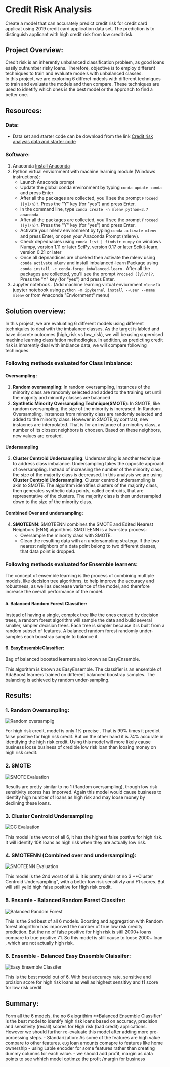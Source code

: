 # Credit Risk Analysis

Create a model that can accurately predict credit risk for credit card applicat using 2019 credit card application data set. The prediction is to distinguish applicant with high credit risk from low credit risk.

## Project Overview:
Credit risk is an inherently unbalanced classification problem, as good loans easily outnumber risky loans. Therefore, objective is to employ different techniques to train and evaluate models with unbalanced classes.  
In this project, we are exploring 6 differet mdeols with different techniques to train and evaluate the models and then compare. These techniques are used to idnetify which ones is the best model or the approach to find a better one.



## Resources:

### Data:
- Data set and starter code can be download from the link [Credit risk analysis data and starter code](https://2u-data-curriculum-team.s3.amazonaws.com/dataviz-online/module_17/Module-17-Challenge-Resources.zip)
 
### Software:
1.  Anaconda [Install Anaconda](https://docs.anaconda.com/anaconda/install/)
2.  Python virtual enviornment with machine learning module (Windows instructions):
    -   Launch Anaconda prompt
    -   Update the global conda environment by typing `conda update conda` and press Enter
    -   After all the packages are collected, you'll see the prompt `Proceed ([y]/n)?`. Press the "Y" key (for "yes") and press Enter.
    -   In the command line, type `conda create -n mlenv python=3.7 anaconda`.
    -   After all the packages are collected, you'll see the prompt `Proceed ([y]/n)?`. Press the "Y" key (for "yes") and press Enter.
    -   Activate your mlenv environment by typing `conda activate mlenv` and press Enter, or open your Anaconda Prompt (mlenv).
    - Check depednacies using  `conda list | findstr numpy` on windows 
        Numpy, version 1.11 or later
        SciPy, version 0.17 or later
        Scikit-learn, version 0.21 or later
    -   Once all depnandices are chceked then activate the mlenv using `conda activate mlenv` and install imbalanced-learn Package using `conda install -c conda-forge imbalanced-learn` . After all the packages are collected, you'll see the prompt `Proceed ([y]/n)?`. Press the "Y" key (for "yes") and press Enter.
3.  Jupyter notebook . (Add machine learning virtual enviornment `mlenv` to jupyter notebook using  `python -m ipykernel install --user --name mlenv` or from Anaconda "Enviornment" menu)

## Solution overview: 

In this project, we are evaluating 6 different models using different techniquies to deal with the imbalance classes. As the target is labled and have discrete outcomes (high_risk vs low_risk), we will be using supervised machine learning classifation methodlogies.
In addition, as predicting credit risk is inharently deal with imblance data, we will compare following techinques.

### Following methods evaluated  for Class Imbalance:
#### Oversampling:
1.  **Random oversampling**: In random oversampling, instances of the minority class are randomly selected and added to the training set until the majority and minority classes are balanced
2.  **Synthetic Minority Oversampling Technique(SMOTE)**: In SMOTE, like random oversampling, the size of the minority is increased. In Random Oversampling, instances from minority class are randomly selected and added to the minority class. However in SMOTE,by contrast, new instacnes are interpolated. That is for an instance of a minotiry class, a number of its closest neighbors is choosen. Based on these neighbors, new values are created.

#### Undersampling
3. **Cluster Centroid Undersampling**:
Undersampling is another technique to address class imbalance. Undersampling takes the opposite approach of oversampling. Instead of increasing the number of the minority class, the size of the majority class is decreased.
In this analysis we are using **Cluster Centroid Undersampling**. Cluster centroid undersampling is akin to SMOTE. The algorithm identifies clusters of the majority class, then generates synthetic data points, called centroids, that are representative of the clusters. The majority class is then undersampled down to the size of the minority class.

#### Combined Over and undersampling:
4. **SMOTEENN**:
SMOTEENN combines the SMOTE and Edited Nearest Neighbors (ENN) algorithms. SMOTEENN is a two-step process:
    - Oversample the minority class with SMOTE.
    - Clean the resulting data with an undersampling strategy. If the two nearest neighbors of a data point belong to two different classes, that data point is dropped.

### Following methods evaluated for Ensemble learners:
The concept of ensemble learning is the process of combining multiple models, like decision tree algorithms, to help improve the accuracy and robustness, as well as decrease variance of the model, and therefore increase the overall performance of the model.
#### 5. Balanced Random Forest Classifier:
Instead of having a single, complex tree like the ones created by decision trees, a random forest algorithm will sample the data and build several smaller, simpler decision trees. Each tree is simpler because it is built from a random subset of features. A balanced random forest randomly under-samples each boostrap sample to balance it.  
#### 6. EasyEnsembleClassifier:
Bag of balanced boosted learners also known as EasyEnsemble.

This algorithm is known as EasyEnsemble. The classifier is an ensemble of AdaBoost learners trained on different balanced boostrap samples. The balancing is achieved by random under-sampling.

## Results:

### 1. Random Oversampling:

![Random oversamplig](Images/random_oversample_evaluation.png)

For high risk credit, model is only 1% precise . That is 99% times it predict false positive for high risk credit. But on the other hand it is 74% accurate in identifying the high risk credit.  Using this model will more likely cause business loose business of credible low risk loan than loosing money on high risk credit.
 
### 2. SMOTE:

![SMOTE Evaluation](Images/SMOTE_oversampling_evaluation.png)


Results are pretty similar to no 1 (Random oversampling), though low risk sensitivity scores has imporved. Again this model would cause business to identify high number of loans as high risk and may loose money by declining these loans.


### 3. Cluster Centroid Undersampling

![CC Evaluation](Images/CC_Undersampling_Evaluation.png)

This model is the worst of all 6, it has the highest false postive for high risk. It will identify 10K loans as high risk when they are actually low risk.

### 4. SMOTEENN (Combined over and undersampling):

![SMOTEENN Evaluation](Images/SMOTEENN_Evaluation.png)


This model is the 2nd worst of all 6. it is pretty simlar ot no 3 **Cluster Centroid Undersampling", with a better low risk sensitivty and F1 scores. But will still yelid high false positive for High risk credit.

### 5. Ensamle - Balanced Random Forest Classifer:

![Balanced Random Forest](Images/Balances_RandomForest_Evaluation.png)

This is the 2nd best of all 6 models. Boosting and aggregation with Random forest alogrithim has imporved the number of true low risk credity prediction. But the no of false positive for high risk is sitll 2000+ loans compare to true positive 71. So this model is still cause to loose 2000+ loan , which are not actually high risk.
### 6. Ensemble - Balanced Easy Ensemble Claissifer:

![Easy Ensemble Classifer](Images/Balanced_EasyEnsemble_Evaluation.png)

This is the best model out of 6. With best accuracy rate, sensitive and prcision score for high risk loans as well as highest sensitivy and f1 score for low risk credit.

## Summary:
Form all the 6 models, the no 6 alogrithim **Balanced Ensemble Classifier" is the best model to identify high risk loans based on accuracy, precision and sensitivity (recall) scores for High risk (bad credit) applications.
However we should further re-evaluate this model after adding more pre-porcessing steps.
    -   Standarization: As some of the features are high value compare to other features. e.g loan amounts comapre to features like home ownership
    -   using Lable encoder for some features rather than creating dummy columns for each value.
    -   we should add profit, margin as data points to see whhich model optimze the profit /margin for business 
